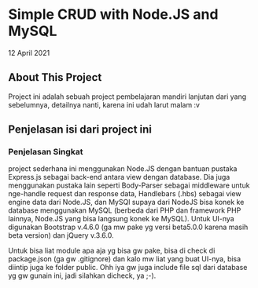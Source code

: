 # Simple CRUD with Node.JS and MySQL

12 April 2021

## About This Project

Project ini adalah sebuah project pembelajaran mandiri lanjutan dari yang sebelumnya, detailnya nanti, karena ini udah larut malam :v

## Penjelasan isi dari project ini

### Penjelasan Singkat

project sederhana ini menggunakan Node.JS dengan bantuan pustaka Express.js sebagai back-end antara view dengan database. Dia juga menggunakan pustaka lain seperti Body-Parser sebagai middleware untuk nge-handle request dan response data, Handlebars (.hbs) sebagai view engine data dari Node.JS, dan MySQl supaya dari NodeJS bisa konek ke database menggunakan MySQL (berbeda dari PHP dan framework PHP lainnya, Node.JS yang bisa langsung konek ke MySQL). Untuk UI-nya digunakan Bootstrap v.4.6.0 (ga mw pake yg versi beta5.0.0 karena masih beta version) dan jQuery v.3.6.0.

Untuk bisa liat module apa aja yg bisa gw pake, bisa di check di package.json (ga gw .gitignore) dan kalo mw liat yang buat UI-nya, bisa diintip juga ke folder public. Ohh iya gw juga include file sql dari database yg gw gunain ini, jadi silahkan dicheck, ya ;-).
